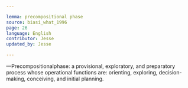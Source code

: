 ```yaml
---

lemma: precompositional phase
source: biasi_what_1996
page: 26
language: English
contributor: Jesse
updated_by: Jesse

---
```

—Precompositionalphase: a provisional, exploratory, and preparatory process whose operational functions are: orienting, exploring, decision-making, conceiving, and initial planning.
